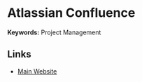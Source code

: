 # Atlassian Confluence

**Keywords:** Project Management

## Links

- [Main Website](https://atlassian.com/software/confluence)

